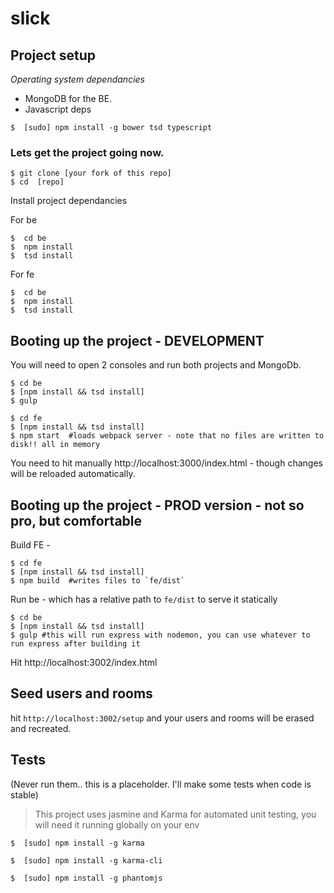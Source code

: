 # slick

## Project setup

*Operating system dependancies*

* MongoDB for the BE.
* Javascript deps

```shell
$  [sudo] npm install -g bower tsd typescript
```

### Lets get the project going now.

```shell
$ git clone [your fork of this repo]
$ cd  [repo]
```
Install project dependancies

For be
```shell
$  cd be 
$  npm install
$  tsd install
```
For fe
```shell
$  cd be 
$  npm install
$  tsd install
```

## Booting up the project - DEVELOPMENT

You will need to open 2 consoles and run both projects and MongoDb.


```shell
$ cd be
$ [npm install && tsd install]
$ gulp
```

```shell
$ cd fe
$ [npm install && tsd install]
$ npm start  #loads webpack server - note that no files are written to disk!! all in memory
```
You need to hit manually http://localhost:3000/index.html - though changes will be reloaded automatically.

## Booting up the project - PROD version - not so pro, but comfortable

Build FE -
```shell
$ cd fe
$ [npm install && tsd install]
$ npm build  #writes files to `fe/dist`
```

Run be - which has a relative path to  `fe/dist` to serve it statically
```shell
$ cd be
$ [npm install && tsd install]
$ gulp #this will run express with nodemon, you can use whatever to run express after building it
```
Hit http://localhost:3002/index.html


## Seed users and rooms 

hit `http://localhost:3002/setup` and your users and rooms will be erased and recreated.

## Tests
(Never run them.. this is a placeholder. I'll make some tests when code is stable)

> This project uses jasmine and Karma for automated unit testing, you
> will need it running globally on your env

```shell
$  [sudo] npm install -g karma
```

```shell
$  [sudo] npm install -g karma-cli
```
```shell
$  [sudo] npm install -g phantomjs
```

